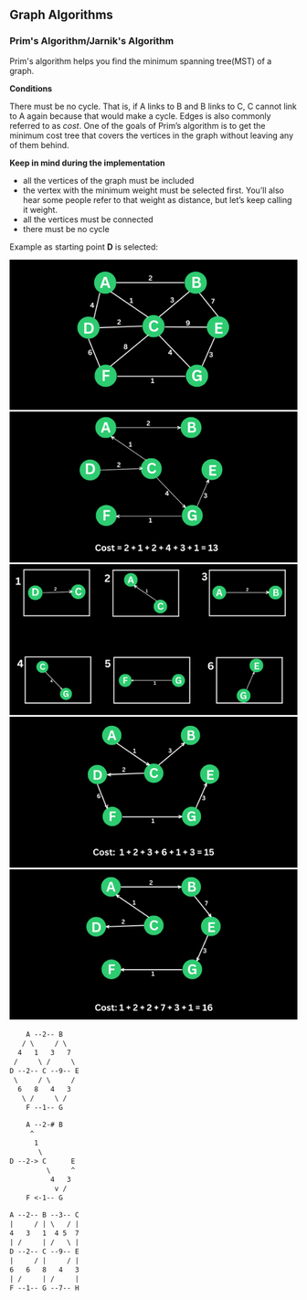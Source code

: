 ## Graph Algorithms

### Prim's Algorithm/Jarnik's Algorithm

Prim's algorithm helps you find the minimum spanning tree(MST) of a graph.

**Conditions**

There must be no cycle. That is, if A links to B and B links to C, C cannot link to A again because that would make a cycle. Edges is also commonly referred to as *cost*. One of the goals of Prim’s algorithm is to get the minimum cost tree that covers the vertices in the graph without leaving any of them behind.

**Keep in mind during the implementation**

* all the vertices of the graph must be included
* the vertex with the minimum weight must be selected first. You’ll also hear some people refer to that weight as distance, but let’s keep calling it weight.
* all the vertices must be connected
* there must be no cycle

Example as starting point **D** is selected:

![Initial Graph](./docs/Prim/start-graph.png)
![Initial Graph](./docs/Prim/first-res.png)
![Initial Graph](./docs/Prim/the-steps.png)
![Initial Graph](./docs/Prim/second-res.png)
![Initial Graph](./docs/Prim/third-res.png)

```
    A --2-- B
   / \     / \
  4   1   3   7
 /     \ /     \
D --2-- C --9-- E
 \     / \     /
  6   8   4   3
   \ /     \ /
    F --1-- G
```

```
    A --2-# B
     ^        
      1        
       \        
D --2-> C      E
         \     ^
          4   3
           v /
    F <-1-- G
```

```
A --2-- B --3-- C
|     / | \   / | 
4   3   1  4 5  7
| /     | /   \ |
D --2-- C --9-- E
|     / |     / |
6   6   8   4   3
| /     | /     |
F --1-- G --7-- H
```
